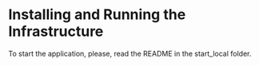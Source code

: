 # Installing and Running the Infrastructure

To start the application, please, read the README in the start_local folder.
